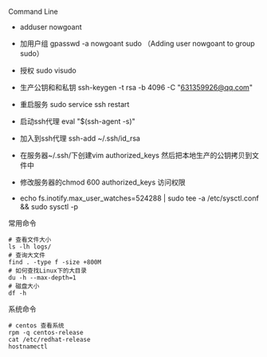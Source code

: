 Command Line

* adduser nowgoant
* 加用户组 gpasswd -a nowgoant sudo （Adding user nowgoant to group sudo）
* 授权 sudo visudo
* 生产公钥和和私钥 ssh-keygen -t rsa -b 4096 -C "631359926@qq.com"

* 重启服务 sudo service ssh restart

* 启动ssh代理  eval "$\(ssh-agent -s\)"

* 加入到ssh代理 ssh-add ~/.ssh/id\_rsa

* 在服务器~/.ssh/下创建vim authorized\_keys 然后把本地生产的公钥拷贝到文件中

* 修改服务器的chmod 600 authorized\_keys 访问权限

* echo fs.inotify.max\_user\_watches=524288 \| sudo tee -a /etc/sysctl.conf && sudo sysctl -p

常用命令

```
# 查看文件大小
ls -lh logs/
# 查询大文件
find . -type f -size +800M  
# 如何查找Linux下的大目录
du -h --max-depth=1
# 磁盘大小
df -h
```

系统命令

```
# centos 查看系统
rpm -q centos-release
cat /etc/redhat-release
hostnamectl
```



